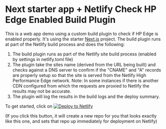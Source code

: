 # Next starter app + Netlify Check HP Edge Enabled Build Plugin

This is a web app demo using a custom build plugin to check if HP Edge is enabled properly. It's using the starter [Next.js](https://nextjs.org/) project. The build plugin runs at part of the Netlify build process and does the following:

1. The build plugin runs as part of the Netlify site build process (enabled by settings in netlify.toml file)
2. The plugin take the sites name (derived from the URL being built) and checks against a DNS server to confirm if the "CNAME" and "A" records are properly setup so that the site is served from the Netlify High Performance Edge network.
 Note: In some instances if there is another CDN configured from which the requests are proxied to Netlify the results may not be accurate.
3. The plugin will log the results in the build logs and the deploy summary.

To get started, click on [![Deploy to Netlify](https://www.netlify.com/img/deploy/button.svg)](https://app.netlify.com/start/deploy?repository=https://github.com/ameerbadri/netlify-check-hpedge-enabled-plugin)

(If you click this button, it will create a new repo for you that looks exactly like this one, and sets that repo up immediately for deployment on Netlify)